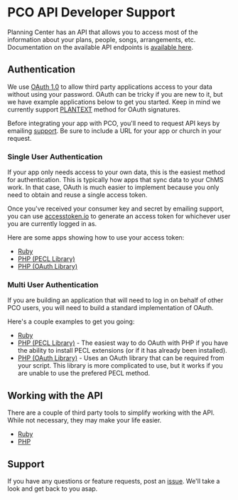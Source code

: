 # PCO API Developer Support

Planning Center has an API that allows you to access most of the information about your plans, people, songs, arrangements, etc. Documentation on the available API endpoints is [available here](http://get.planningcenteronline.com/api).

## Authentication

We use [OAuth 1.0](http://oauth.net/core/1.0) to allow third party applications access to your data without using your password. OAuth can be tricky if you are new to it, but we have example applications below to get you started.  Keep in mind we currently support [PLANTEXT](http://tools.ietf.org/html/rfc5849#section-3.4.4) method for OAuth signatures.

Before integrating your app with PCO, you'll need to request API keys by emailing [support](mailto:support@planningcenteronline.com). Be sure to include a URL for your app or church in your request.

### Single User Authentication

If your app only needs access to your own data, this is the easiest method for authentication. This is typically how apps that sync data to your ChMS work. In that case, OAuth is much easier to implement because you only need to obtain and reuse a single access token.

Once you've received your consumer key and secret by emailing support, you can use [accesstoken.io](http://accesstoken.io) to generate an access token for whichever user you are currently logged in as.

Here are some apps showing how to use your access token:

- [Ruby](/examples/ruby-single-user)
- [PHP (PECL Library)](/examples/php-single-user)
- [PHP (OAuth Library)](/examples/php-single-user-oauthlib)

### Multi User Authentication

If you are building an application that will need to log in on behalf of other PCO users, you will need to build a standard implementation of OAuth.

Here's a couple examples to get you going:

- [Ruby](/examples/ruby)
- [PHP (PECL Library)](/examples/php-pecl) - The easiest way to do OAuth with PHP if you have the ability to install PECL extensions (or if it has already been installed).
- [PHP (OAuth Library)](/examples/php-library) - Uses an OAuth library that can be required from your script. This library is more complicated to use, but it works if you are unable to use the prefered PECL method.

## Working with the API

There are a couple of third party tools to simplify working with the API. While not necessary, they may make your life easier.

- [Ruby](https://github.com/molawson/planning_center)
- [PHP](https://github.com/deboorn/PlanningCenterOnline-API-Helper)

## Support

If you have any questions or feature requests, post an [issue](https://github.com/ministrycentered/developers/issues). We'll take a look and get back to you asap.
